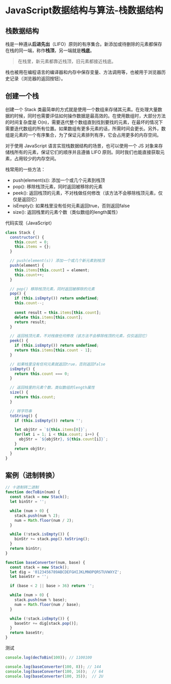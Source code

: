 # JavaScript数据结构与算法-栈数据结构
## 栈数据结构
栈是一种遵从**后进先出**（LIFO）原则的有序集合。新添加或待删除的元素都保存在栈的同一端，称作**栈顶**，另一端就是**栈底**。

> 在栈里，新元素都靠近栈顶，旧元素都接近栈底。

栈也被用在编程语言的编译器和内存中保存变量、方法调用等，也被用于浏览器历史记录（浏览器的返回按钮）。

## 创建一个栈
创建一个 Stack 类最简单的方式就是使用一个数组来存储其元素。在处理大量数据的时候，同时也需要评估如何操作数据是最高效的。在使用数组时，大部分方法的时间复杂度是 O(n)，需要迭代整个数组直到找到要找的元素，在最坏的情况下需要迭代数组的所有位置。如果数组有更多元素的话，所需时间会更长。另外，数组是元素的一个有序集合，为了保证元素排列有序，它会占用更多的内存空间。

对于使用 JavaScript 语言实现栈数据结构的场景，也可以使用一个 JS 对象来存储栈所有的元素，保证它们的顺序并且遵循 LIFO 原则。同时我们也能直接获取元素，占用较少的内存空间。

栈常用的一些方法：

- push(element(s)): 添加一个或几个元素到栈顶
- pop(): 移除栈顶元素，同时返回被移除的元素
- peek(): 返回栈顶的元素，不对栈做任何修改（该方法不会移除栈顶元素，仅仅是返回它）
- isEmpty(): 如果栈里没有任何元素返回true，否则返回false
- size(): 返回栈里的元素个数（类似数组的length属性）

代码实现（JavaScript）
```js
class Stack {
  constructor() {
    this.count = 0;
    this.items = {};
  }

  // push(element(s)) 添加一个或几个新元素到栈顶
  push(element) {
    this.items[this.count] = element;
    this.count++;
  }

  // pop() 移除栈顶元素，同时返回被移除的元素
  pop() {
    if (this.isEmpty()) return undefined;
    this.count--;
    
    const result = this.items[this.count];
    delete this.items[this.count];
    return result;
  }

  // 返回栈顶元素，不对栈做任何修改（该方法不会移除栈顶的元素，仅仅返回它）
  peek() {
    if (this.isEmpty()) return undefined;
    return this.items[this.count - 1];
  }

  // 如果栈里没有任何元素就返回true，否则返回false
  isEmpty() {
    return this.count === 0;
  }

  // 返回栈里的元素个数，类似数组的length属性
  size() {
    return this.count;
  }

  // 转字符串
  toString() {
    if (this.isEmpty()) return '';

    let objStr = `${this.items[0]}`;
    for(let i = 1; i < this.count; i++) {
      objStr = `${objStr}, ${this.count[i]}`;
    }
    return objStr;
  }
}
```
## 案例（进制转换）
```js
// 十进制转二进制
function decToBin(num) {
  const stack = new Stack();
  let binStr = '';

  while (num > 0) {
    stack.push(num % 2);
    num = Math.floor(num / 2);
  }

  while (!stack.isEmpty()) {
    binStr += stack.pop().toString();
  }
  return binStr;
}
```

```js
function baseConverter(num, base) {
  const stack = new Stack();
  let dig = '0123456789ABCDEFGHIJKLMNOPQRSTUVWXYZ';
  let baseStr = '';

  if (base < 2 || base > 36) return '';

  while (num > 0) {
    stack.push(num % base);
    num = Math.floor(num / base);
  }

  while (!stack.isEmpty()) {
    baseStr += dig[stack.pop()];
  }
  return baseStr;
}
```

测试
```js
console.log(decToBin(100)); // 1100100

console.log(baseConverter(100, 8)); // 144
console.log(baseConverter(100, 16));  // 64
console.log(baseConverter(100, 35));  // 2U 
```